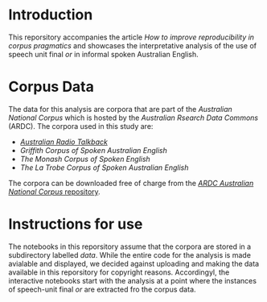 # Introduction

This reporsitory accompanies the article *How to improve reproducibility in corpus pragmatics* and showcases the interpretative analysis of the use of speech unit final *or* in informal spoken Australian English. 

# Corpus Data

The data for this analysis are corpora that are part of the *Australian National Corpus* which is hosted by the *Australian Rsearch Data Commons* (ARDC). The corpora used in this study are:
 * [*Australian Radio Talkback*](https://researchdata.edu.au/australian-radio-talkback/2008?source=undefined)  
 * *Griffith Corpus of Spoken Australian English*  
 * *The Monash Corpus of Spoken English*  
 * *The La Trobe Corpus of Spoken Australian English*   

The corpora can be downloaded free of charge from the [*ARDC Australian National Corpus* repository](https://researchdata.edu.au/australian-national-corpus/2018).

# Instructions for use

The notebooks in this reporsitory assume that the corpora are stored in a subdirectory labelled *data*. While the entire code for the analysis is made avialable and displayed, we decided against uploading and making the data available in this reporsitory for copyright reasons. Accordingyl, the interactive notebooks start with the analysis at a point where the instances of speech-unit final *or* are extracted fro the corpus data.   
